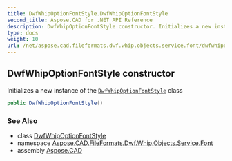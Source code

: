 ```yaml
---
title: DwfWhipOptionFontStyle.DwfWhipOptionFontStyle
second_title: Aspose.CAD for .NET API Reference
description: DwfWhipOptionFontStyle constructor. Initializes a new instance of the DwfWhipOptionFontStyle class
type: docs
weight: 10
url: /net/aspose.cad.fileformats.dwf.whip.objects.service.font/dwfwhipoptionfontstyle/dwfwhipoptionfontstyle/
---
```

## DwfWhipOptionFontStyle constructor

Initializes a new instance of the [`DwfWhipOptionFontStyle`](../) class

```csharp
public DwfWhipOptionFontStyle()
```

### See Also

* class [DwfWhipOptionFontStyle](../)
* namespace [Aspose.CAD.FileFormats.Dwf.Whip.Objects.Service.Font](../../dwfwhipoptionfontstyle/)
* assembly [Aspose.CAD](../../../)


